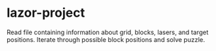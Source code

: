 # lazor-project
Read file containing information about grid, blocks, lasers, and target positions. Iterate through possible block positions and solve puzzle.
